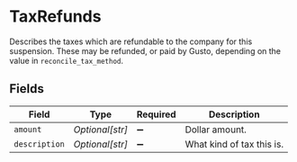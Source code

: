 # TaxRefunds

Describes the taxes which are refundable to the company for this suspension. These may be refunded, or paid
by Gusto, depending on the value in `reconcile_tax_method`.



## Fields

| Field                     | Type                      | Required                  | Description               |
| ------------------------- | ------------------------- | ------------------------- | ------------------------- |
| `amount`                  | *Optional[str]*           | :heavy_minus_sign:        | Dollar amount.            |
| `description`             | *Optional[str]*           | :heavy_minus_sign:        | What kind of tax this is. |